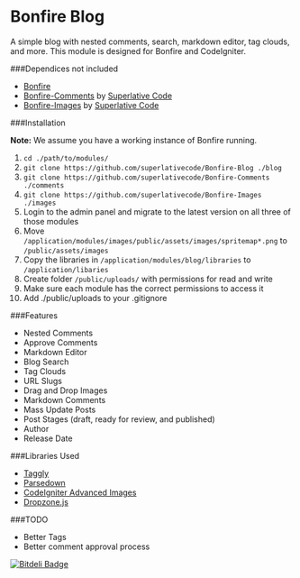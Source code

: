 Bonfire Blog
============

A simple blog with nested comments, search, markdown editor, tag clouds, and more. This module is designed for Bonfire and CodeIgniter.

###Dependices not included

*   [Bonfire](https://github.com/ci-bonfire/Bonfire)
*   [Bonfire-Comments](https://github.com/superlativecode/Bonfire-Comments) by [Superlative Code](http://superlativecode.com/)
*   [Bonfire-Images](https://github.com/superlativecode/Bonfire-Images) by [Superlative Code](http://superlativecode.com/)

###Installation

**Note:** We assume you have a working instance of Bonfire running.

1. `cd ./path/to/modules/`
2. `git clone https://github.com/superlativecode/Bonfire-Blog ./blog`
3. `git clone https://github.com/superlativecode/Bonfire-Comments ./comments`
4. `git clone https://github.com/superlativecode/Bonfire-Images ./images`
5.  Login to the admin panel and migrate to the latest version on all three of those modules
6.  Move `/application/modules/images/public/assets/images/spritemap*.png` to `/public/assets/images`
7.  Copy the libraries in `/application/modules/blog/libraries` to `/application/libaries`
8.  Create folder `/public/uploads/` with permissions for read and write
9.  Make sure each module has the correct permissions to access it
10. Add ./public/uploads to your .gitignore


###Features

* Nested Comments
* Approve Comments
* Markdown Editor
* Blog Search
* Tag Clouds
* URL Slugs
* Drag and Drop Images
* Markdown Comments
* Mass Update Posts
* Post Stages (draft, ready for review, and published)
* Author
* Release Date

###Libraries Used

*   [Taggly](https://github.com/EllisLab/CodeIgniter/wiki/Taggly)
*   [Parsedown](http://parsedown.org/)
*   [CodeIgniter Advanced Images](https://github.com/jenssegers/CodeIgniter-Advanced-Images)
*   [Dropzone.js](http://www.dropzonejs.com/)

###TODO

* Better Tags
* Better comment approval process

[![Bitdeli Badge](https://d2weczhvl823v0.cloudfront.net/superlativecode/bonfire-blog/trend.png)](https://bitdeli.com/free "Bitdeli Badge")